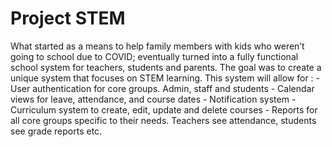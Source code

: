 # Project STEM
What started as a means to help family members with kids who weren’t going to school due to COVID; eventually turned into a fully functional school system for teachers, students and parents. The goal was to create a unique system that focuses on STEM learning. This system will allow for :  - User authentication for core groups. Admin, staff and students - Calendar views for leave, attendance, and course dates - Notification system - Curriculum system to create, edit, update and delete courses - Reports for all core groups specific to their needs. Teachers see attendance, students see grade reports etc.
